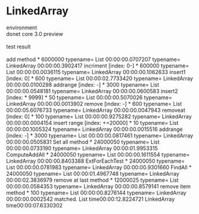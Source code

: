 # LinkedArray

environment<br>
donet core 3.0 preview<br>
<br>
test result<br>
<br>
add method * 6000000<bt>
typename= List<long><bt>
00:00:00.0707207<bt>
typename= LinkedArray<long><bt>
00:00:00.3902417<bt>
<bt>
incriment [index: 0-] * 600000<bt>
typename= List<long><bt>
00:00:00.0036115<bt>
typename= LinkedArray<long><bt>
00:00:00.1062633<bt>
<bt>
insert1 [index: 0] * 600<bt>
typename= List<long><bt>
00:00:02.7733420<bt>
typename= LinkedArray<long><bt>
00:00:00.0100298<bt>
<bt>
addrange [index: -] * 3000<bt>
typename= List<long><bt>
00:00:00.0548181<bt>
typename= LinkedArray<long><bt>
00:00:00.0600583<bt>
<bt>
insert2 [index: * 9999] * 50<bt>
typename= List<long><bt>
00:00:00.5070026<bt>
typename= LinkedArray<long><bt>
00:00:00.0013902<bt>
<bt>
remove [index: -] * 600<bt>
typename= List<long><bt>
00:00:05.6076733<bt>
typename= LinkedArray<long><bt>
00:00:00.0047943<bt>
<bt>
removeat [index: 0] * 100<bt>
typename= List<long><bt>
00:00:00.9275282<bt>
typename= LinkedArray<long><bt>
00:00:00.0004154<bt>
<bt>
insert range [index: +=20000] * 10<bt>
typename= List<long><bt>
00:00:00.1005324<bt>
typename= LinkedArray<long><bt>
00:00:00.0015516<bt>
<bt>
addrange [index: -] * 3000<bt>
typename= List<long><bt>
00:00:00.0817461<bt>
typename= LinkedArray<long><bt>
00:00:00.0505831<bt>
<bt>
Set all method * 24000050<bt>
typename= List<long><bt>
00:00:00.0733190<bt>
typename= LinkedArray<long><bt>
00:00:01.9953315<bt>
<bt>
ComputeAddAll * 24000050<bt>
typename= List<long><bt>
00:00:00.1611554<bt>
typename= LinkedArray<long><bt>
00:00:00.8403388<bt>
<bt>
ExtForEachTest  * 24000050<bt>
typename= List<long><bt>
00:00:00.0781983<bt>
typename= LinkedArray<long><bt>
00:00:00.9301660<bt>
<bt>
FindAll  * 24000050<bt>
typename= List<long><bt>
00:00:01.4967748<bt>
typename= LinkedArray<long><bt>
00:00:02.3836979<bt>
<bt>
remove at last method * 12000025<bt>
typename= List<long><bt>
00:00:00.0584353<bt>
typename= LinkedArray<long><bt>
00:00:00.8579141<bt>
<bt>
remove item method * 100<bt>
typename= List<long><bt>
00:00:00.8276144<bt>
typename= LinkedArray<long><bt>
00:00:00.0002542<bt>
<bt>
matched.<bt>
List time00:00:12.8224721<bt>
LinkedArray time00:00:07.6330302
